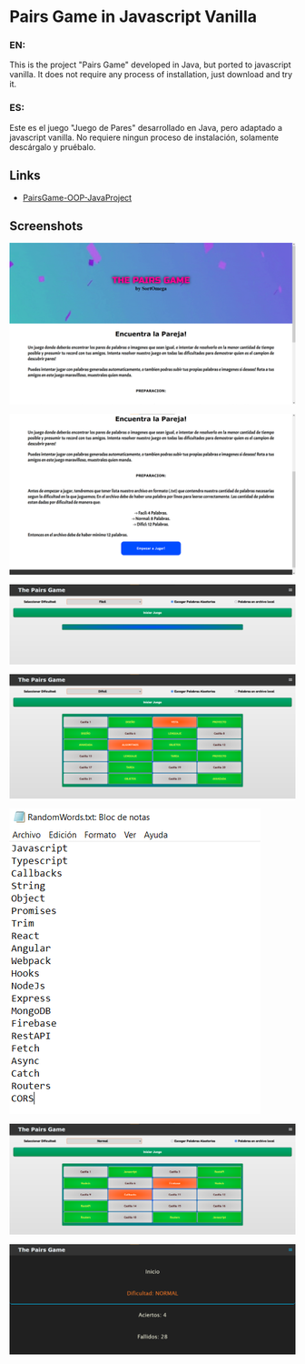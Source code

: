 # Pairs Game in Javascript Vanilla

### EN:

This is the project "Pairs Game" developed in Java, but ported to javascript vanilla. It does not require any process of installation, just download and try it.

### ES:

Este es el juego "Juego de Pares" desarrollado en Java, pero adaptado a javascript vanilla. No requiere ningun proceso de instalación, solamente descárgalo y pruébalo.

## Links

- [PairsGame-OOP-JavaProject](https://github.com/SortOmega/PairsGame-OOP-JavaProject)

## Screenshots

![](imgs/screenshot01.png?raw=true "Main Page")

![](imgs/screenshot02.png?raw=true "Description")

![](imgs/screenshot03.png?raw=true "Game")

![](imgs/screenshot04.png?raw=true "InGame")

![](imgs/screenshot05.png?raw=true "A Custom File")

![](imgs/screenshot06.png?raw=true "Custom File chosen")

![](imgs/screenshot07.png?raw=true "Menu Options and Info")
